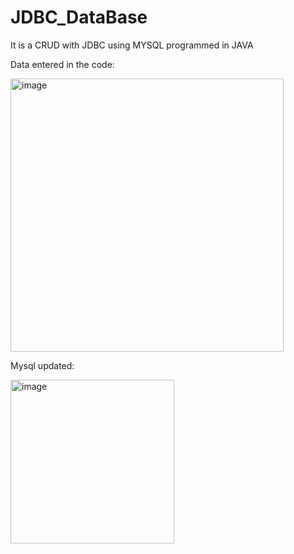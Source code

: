 # JDBC_DataBase

It is a CRUD with JDBC using MYSQL programmed in JAVA

Data entered in the code:

<img width="437" alt="image" src="https://github.com/Aldo1609/JDBC_DataBase/assets/60208224/74f62d69-797f-457b-bcc8-14e17ba1f05d">

Mysql updated:

<img width="262" alt="image" src="https://github.com/Aldo1609/JDBC_DataBase/assets/60208224/10f3dc07-6df5-4251-b865-06245cecc9c5">

